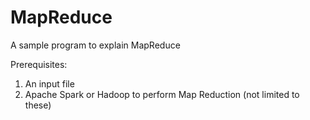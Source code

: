 # MapReduce
A sample program to explain MapReduce 


Prerequisites:

1. An input file
2. Apache Spark or Hadoop to perform Map Reduction (not limited to these)
